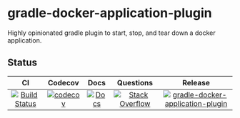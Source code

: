 # gradle-docker-application-plugin

Highly opinionated gradle plugin to start, stop, and tear down a docker application.

## Status

| CI | Codecov | Docs | Questions | Release |
| :---: | :---: | :---: | :---: | :---: |
| [![Build Status](https://travis-ci.org/project-aries/gradle-docker-application-plugin.svg?branch=master)](https://travis-ci.org/project-aries/gradle-docker-application-plugin) | [![codecov](https://codecov.io/gh/project-aries/gradle-docker-application-plugin/branch/master/graph/badge.svg)](https://codecov.io/gh/project-aries/gradle-docker-application-plugin) | [![Docs](https://img.shields.io/badge/docs-latest-blue.svg)](http://htmlpreview.github.io/?https://github.com/project-aries/gradle-docker-application-plugin/blob/gh-pages/docs/index.html) | [![Stack Overflow](https://img.shields.io/badge/stack-overflow-4183C4.svg)](https://stackoverflow.com/questions/tagged/gradle-docker-application-plugin) | [![gradle-docker-application-plugin](https://api.bintray.com/packages/project-aries/libs-release-local/gradle-docker-application-plugin/images/download.svg) ](https://bintray.com/project-aries/libs-release-local/gradle-docker-application-plugin/_latestVersion) |

